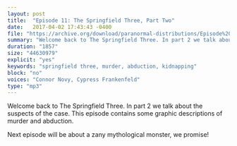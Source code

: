 ```yaml
---
layout: post
title:  "Episode 11: The Springfield Three, Part Two"
date:   2017-04-02 17:43:43 -0400
file: "https://archive.org/download/paranormal-distributions/Episode%2011%20-%20The%20Springfield%20Three%2C%20Part%202.mp3"
summary: "Welcome back to The Springfield Three. In part 2 we talk about the suspects of the case. This episode contains some graphic descriptions of murder and abduction. Next episode will be about a zany mythological monster, we promise!"
duration: "1857"
size: "44630979"
explicit: "yes" 
keywords: "springfield three, murder, abduction, kidnapping"
block: "no" 
voices: "Connor Novy, Cypress Frankenfeld"
type: "mp3"
---
```

Welcome back to The Springfield Three. In part 2 we talk about the suspects of the case. This episode contains some graphic descriptions of murder and abduction.

Next episode will be about a zany mythological monster, we promise!